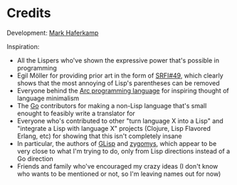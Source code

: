 # Credits

Development: [Mark Haferkamp](http://refola.com)

Inspiration:
* All the Lispers who've shown the expressive power that's possible in programming
* Egil Möller for providing prior art in the form of [SRFI#49](http://srfi.schemers.org/srfi-49/srfi-49.html), which clearly shows that the most annoying of Lisp's parentheses can be removed
* Everyone behind the [Arc programming language](http://www.arclanguage.org) for inspiring thought of language minimalism
* The [Go](https://golang.org) contributors for making a non-Lisp language that's small enought to feasibly write a translator for
* Everyone who's contributed to other "turn language X into a Lisp" and "integrate a Lisp with language X" projects (Clojure, Lisp Flavored Erlang, etc) for showing that this isn't completely insane
 * In particular, the authors of [GLisp](https://github.com/zhemao/glisp) and [zygomys](https://github.com/glycerine/zygomys), which appear to be very close to what I'm trying to do, only from Lisp directions instead of a Go direction
* Friends and family who've encouraged my crazy ideas (I don't know who wants to be mentioned or not, so I'm leaving names out for now)

